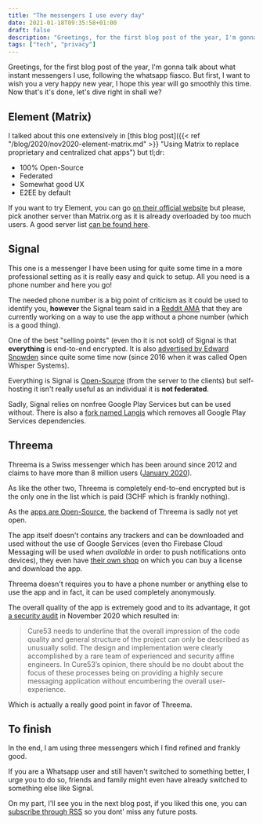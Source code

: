 ```yaml
---
title: "The messengers I use every day"
date: 2021-01-18T09:35:58+01:00
draft: false
description: "Greetings, for the first blog post of the year, I'm gonna talk about what instant messengers I use, following the whatsapp fiasco."
tags: ["tech", "privacy"]
---
```


Greetings, for the first blog post of the year, I'm gonna talk about what instant messengers I use, following the whatsapp fiasco.
But first, I want to wish you a very happy new year, I hope this year will go smoothly this time.
Now that's it's done, let's dive right in shall we?

## Element (Matrix)

I talked about this one extensively in [this blog post]({{< ref "/blog/2020/nov2020-element-matrix.md" >}} "Using Matrix to replace proprietary and centralized chat apps") but tl;dr:

- 100% Open-Source
- Federated
- Somewhat good UX
- E2EE by default

If you want to try Element, you can go [on their official website](https://element.io) but please, pick another server than Matrix.org as it is already overloaded by too much users.
A good server list [can be found here](https://publiclist.anchel.nl).

## Signal

This one is a messenger I have been using for quite some time in a more professional setting as it is really easy and quick to setup.
All you need is a phone number and here you go!

The needed phone number is a big point of criticism as it could be used to identify you, **however** the Signal team said in a [Reddit AMA](https://teddit.net/r/technology/comments/kt91qk/signal_private_messenger_team_here_we_support_an/gikqpde/#c) that they are currently working on a way to use the app without a phone number (which is a good thing).

One of the best "selling points" (even tho it is not sold) of Signal is that **everything** is end-to-end encrypted.
It is also [advertised by Edward Snowden](https://nitter.net/Snowden/status/1347217810368442368) since quite some time now (since 2016 when it was called Open Whisper Systems).

Everything is Signal is [Open-Source](https://github.com/signalapp) (from the server to the clients) but self-hosting it isn't really useful as an individual it is **not federated**.

Sadly, Signal relies on nonfree Google Play Services but can be used without. There is also a [fork named Langis](https://langis.cloudfrancois.fr) which removes all Google Play Services dependencies.

## Threema

Threema is a Swiss messenger which has been around since 2012 and claims to have more than 8 million users ([January 2020](https://threema.ch/en/about)).

As like the other two, Threema is completely end-to-end encrypted but is the only one in the list which is paid (3CHF which is frankly nothing).

As the [apps are Open-Source](https://github.com/threema-ch), the backend of Threema is sadly not yet open.

The app itself doesn't contains any trackers and can be downloaded and used without the use of Google Services (even tho Firebase Cloud Messaging will be used _when available_ in order to push notifications onto devices), they even have [their own shop](https://shop.threema.ch) on which you can buy a license and download the app.

Threema doesn't requires you to have a phone number or anything else to use the app and in fact, it can be used completely anonymously.

The overall quality of the app is extremely good and to its advantage, it got [a security audit](https://threema.ch/press-files/2_documentation/security_audit_report_threema_2020.pdf) in November 2020 which resulted in:

> Cure53 needs to underline that the overall impression of the code quality and general structure of the project can only be described as unusually solid. The design and implementation were clearly accomplished by a rare team of experienced and security affine engineers. In Cure53’s opinion, there should be no doubt about the focus of these processes being on providing a highly secure messaging application without encumbering the overall user-experience.

Which is actually a really good point in favor of Threema.

## To finish

In the end, I am using three messengers which I find refined and frankly good.

If you are a Whatsapp user and still haven't switched to something better, I urge you to do so, friends and family might even have already switched to something else like Signal.

On my part, I'll see you in the next blog post, if you liked this one, you can [subscribe through RSS](/en/blog/index.xml) so you dont' miss any future posts.
